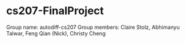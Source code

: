 # cs207-FinalProject
Group name: autodiff-cs207
Group members: Claire Stolz, Abhimanyu Talwar, Feng Qian (Nick), Christy Cheng